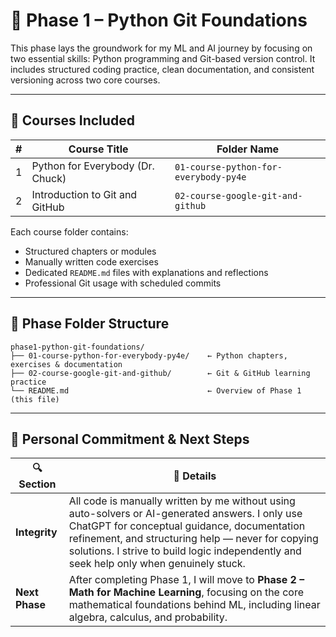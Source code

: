 
# 📘 Phase 1 – Python Git Foundations

This phase lays the groundwork for my ML and AI journey by focusing on two essential skills: Python programming and Git-based version control. It includes structured coding practice, clean documentation, and consistent versioning across two core courses.

---

## 🧩 Courses Included

| #   | Course Title                        | Folder Name                                 |
|-----|-------------------------------------|---------------------------------------------|
| 1   | Python for Everybody (Dr. Chuck)    | `01-course-python-for-everybody-py4e`       |
| 2   | Introduction to Git and GitHub      | `02-course-google-git-and-github`           |

Each course folder contains:
- Structured chapters or modules  
- Manually written code exercises  
- Dedicated `README.md` files with explanations and reflections  
- Professional Git usage with scheduled commits

---

## 📁 Phase Folder Structure

```text
phase1-python-git-foundations/
├── 01-course-python-for-everybody-py4e/    ← Python chapters, exercises & documentation
├── 02-course-google-git-and-github/        ← Git & GitHub learning practice
└── README.md                               ← Overview of Phase 1 (this file)
```
---

## 🧾 Personal Commitment & Next Steps

| 🔍 Section        | 💬 Details |
|------------------|------------|
| **Integrity**     | All code is manually written by me without using auto-solvers or AI-generated answers. I only use ChatGPT for conceptual guidance, documentation refinement, and structuring help — never for copying solutions. I strive to build logic independently and seek help only when genuinely stuck. |
| **Next Phase**    | After completing Phase 1, I will move to **Phase 2 – Math for Machine Learning**, focusing on the core mathematical foundations behind ML, including linear algebra, calculus, and probability. |
